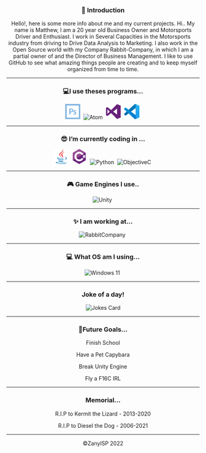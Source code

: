 
<div id="stats" align="center">
  <img src="https://komarev.com/ghpvc/?username=ZanyISP&style=flat-square&color=blue" alt=""/>
  </div>
  
<div id="Introduction" align="center">
  <h3>👋 Introduction</h3>
  Hello!, here is some more info about me and my current projects. 
Hi.. My name is Matthew, I am a 20 year old Business Owner and Motorsports Driver and Enthusiast. I work in Several Capacities in the Motorsports industry from driving to Drive Data Analysis to Marketing. I also work in the Open Source world with my Company Rabbit-Company, in which I am a partial owner of and the Director of Business Management. I like to use GitHub to see what amazing things people are creating and to keep myself organized from time to time.

<hr>
<h3> 💻I use theses programs...</h3>
<div align="center">
    <img src="https://raw.githubusercontent.com/devicons/devicon/1119b9f84c0290e0f0b38982099a2bd027a48bf1/icons/photoshop/photoshop-line.svg" title="Photoshop" alt="Photoshop" width="40" height="40"/>&nbsp;
  <img src="https://avatars.githubusercontent.com/u/1089146?s=200&v=4" title="Atom" alt="Atom" width="40" height="40"/>&nbsp;
    <img src="https://raw.githubusercontent.com/devicons/devicon/1119b9f84c0290e0f0b38982099a2bd027a48bf1/icons/visualstudio/visualstudio-plain.svg" title="Visual Studio" alt="Visual Studio" width="40" height="40"/>&nbsp;
  <img src="https://raw.githubusercontent.com/devicons/devicon/1119b9f84c0290e0f0b38982099a2bd027a48bf1/icons/vscode/vscode-original.svg" title="Visual Studio Code" alt="Visual Studio Code" width="40" height="40"/>&nbsp;
</div>
  <hr>
  <div align="center">
 <h3>😎 I’m currently coding in ...
  </div>
  <div align="center">
  <img src="https://raw.githubusercontent.com/devicons/devicon/1119b9f84c0290e0f0b38982099a2bd027a48bf1/icons/java/java-original.svg" title="Java" alt="Java" width="40" height="40"/>&nbsp;
    <img src="https://raw.githubusercontent.com/devicons/devicon/1119b9f84c0290e0f0b38982099a2bd027a48bf1/icons/csharp/csharp-original.svg" title="C#" alt="C#" width="40" height="40"/>&nbsp;
    <img src="https://upload.wikimedia.org/wikipedia/commons/thumb/c/c3/Python-logo-notext.svg/1200px-Python-logo-notext.svg.png" title="Python" alt="Python" width="40" height="40"/>&nbsp;
    <img src="https://seeklogo.com/images/O/objective-c-logo-81746870EF-seeklogo.com.png" title="ObjectiveC" alt="ObjectiveC" width="40" height="40"/>&nbsp;
</div>
    <hr>
    <h3>🎮 Game Engines I use..</h3>
    <img src="https://i.redd.it/tu3gt6ysfxq71.png" title="Unity" alt="Unity" width="40" height="40"/>&nbsp;
 <hr>
    
    
  <div align="center">
  <h3> ✨ I am working at...</h3>
    <img src="https://rabbit-company.com/images/logo.png" title="RabbitCompany" alt="RabbitCompany" width="40" height="40"/>&nbsp;
  </div>
  <hr>
  <div align="center">
  <h3> 💻 What OS am I using...</h3>
    <img src="https://static.techspot.com/images2/downloads/topdownload/2021/08/2021-08-12-ts3_thumbs-9cf-p_256.webp" title="Windows 11" alt="Windows 11" width="40" height="40"/>&nbsp;
  </div>
  <hr>
<article align="center">
  <h3>Joke of a day!</h3>
<img src="https://readme-jokes.vercel.app/api" alt="Jokes Card" />
  </article>
    <article align="center">
<div align="center">
  <hr>
  <h3>🍹Future Goals...</h3>
 <p>Finish School</p>
 <p>Have a Pet Capybara</p>
 <p>Break Unity Engine</p>
 <p>Fly a F16C IRL</p>
  </div>
  </article>
<hr>
<article align="center">
<div align="center">
  <h3>Memorial...</h3>
 <p> R.I.P to Kermit the Lizard - 2013-2020 </p>
 <p> R.I.P to Diesel the Dog - 2006-2021 </p>
  </div>
  </article>
  <hr>
  <p align="center">
    &copy;ZanyISP 2022
</p>
